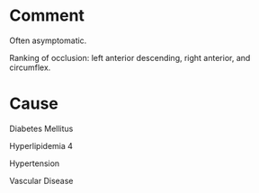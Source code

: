 # Comment

Often asymptomatic.

Ranking of occlusion: left anterior descending, right anterior, and circumflex.

# Cause

Diabetes Mellitus

Hyperlipidemia 4

Hypertension

Vascular Disease
